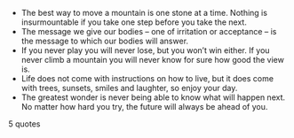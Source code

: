  - The best way to move a mountain is one stone at a time. Nothing is insurmountable if you take one step before you take the next.
 - The message we give our bodies – one of irritation or acceptance – is the message to which our bodies will answer.
 - If you never play you will never lose, but you won’t win either. If you never climb a mountain you will never know for sure how good the view is.
 - Life does not come with instructions on how to live, but it does come with trees, sunsets, smiles and laughter, so enjoy your day.
 - The greatest wonder is never being able to know what will happen next. No matter how hard you try, the future will always be ahead of you.

5 quotes